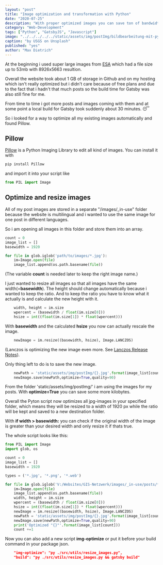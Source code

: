 ```yaml
---
layout: "post"
title: "Image optimization and transformation with Python"
date: "2020-07-25"
description: "With proper optimized images you can save ton of bandwidth, hosting storage and build time"
category: "Web-Development"
tags: ["Python", "GatsbyJS", "Javascript"]
image: "../../../../../static/assets/img/postImg/bildbearbeitung-mit-python.jpg"
caption: "by USGS on Unsplash"
published: "yes"
author: "Max Dietrich"
---
```


At the beginning i used super large images from [ESA](https://www.esa.int/ "European Space Agency") which had a file size up to 53mb with 8926x5663 resultion.

Overall the website took about 1 GB of storage in Github and on my hosting which isn't really optimized but i didn't care because of free plans and due to the fact that i hadn't that much posts so the build time for Gatsby was also still fine for me.

From time to time i got more posts and images coming with them and at some point a local build for Gatsby took suddenly about 30 minutes. 😴

So i looked for a way to optimize all my existing images automatically and found Pillow.

## Pillow

[Pillow](https://pillow.readthedocs.io/en/stable/ "Pillow") is a Python Imaging Library to edit all kind of images.
You can install it with

```py
pip install Pillow
```

and import it into your script like

```py
from PIL import Image
```

## Optimize and resize images 

All of my post images are stored in a separate "/images/_in-use" folder because the website is multilingual and i wanted to use the same image for one post in different languages.

So i am opening all images in this folder and store them into an array.

```py 
count = 0
image_list = []
basewidth = 1920

for file in glob.iglob('path/to/images/*.jpg'):
    im=Image.open(file)
    image_list.append(os.path.basename(file))
```
(The variable **count** is needed later to keep the right image name.)

I just wanted to resize all images so that all images have the same width(=**basewidth**). The height should change automatically because i wanted to keep the ratio.
And to keep the ratio you have to know what it actually is and calculate the new height with it.

```py
    width, height = im.size
    wpercent = (basewidth / float(im.size[0]))
    hsize = int((float(im.size[1]) * float(wpercent)))
```

With **basewidth** and the calculated **hsize** you now can actually rescale the image.

```py
    newImage = im.resize((basewidth, hsize), Image.LANCZOS)
```
(Lanczos is optimizing the new image even more. See [Lanczos Release Notes](https://pillow.readthedocs.io/en/3.0.x/releasenotes/2.7.0.html "Lanczos Release Notes")).

Only thing left to do is to save the new image.
```py
    newPath = 'static/assets/img/postImg/{}.jpg'.format(image_list[count].replace(".jpg", ""))
    newImage.save(newPath,optimize=True,quality=90)
```
From the folder 'static/assets/img/postImg/' i am using the images for my posts. With **optimize=True** you can save some more kilobytes.

Overall the Pyton script now optimizes all jpg-images in your specified folder, which means they will be resized to a width of 1920 px while the ratio will be kept and saved to a new destination folder.

With **if width > basewidth:** you can check if the original width of the image is greater than your desired width and only resize it if thats true.

The whole script looks like this:
```py
from PIL import Image
import glob, os

count = 0
image_list = []
basewidth = 1920

types = ('*.jpg', '*.png', '*.web')

for file in glob.iglob('V:/Websites/GIS-Netzwerk/images/_in-use/posts/*.jpg'):
    im=Image.open(file)
    image_list.append(os.path.basename(file))
    width, height = im.size
    wpercent = (basewidth / float(im.size[0]))
    hsize = int((float(im.size[1]) * float(wpercent)))
    newImage = im.resize((basewidth, hsize), Image.LANCZOS)
    newPath = 'static/assets/img/postImg/{}.jpg'.format(image_list[count].replace(".jpg", ""))
    newImage.save(newPath,optimize=True,quality=90)
    print('Optimized "{}"'.format(image_list[count]))
    count +=1 

```

Now you can also add a new script **img-optimize** or put it before your build command in your package json.
```json
    "img-optimize": "py ./src/utils/resize_images.py",
    "build": "py ./src/utils/resize_images.py && gatsby build"
```


